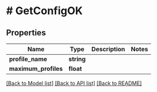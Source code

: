 # # GetConfigOK

## Properties

Name | Type | Description | Notes
------------ | ------------- | ------------- | -------------
**profile_name** | **string** |  |
**maximum_profiles** | **float** |  |

[[Back to Model list]](../../README.md#models) [[Back to API list]](../../README.md#endpoints) [[Back to README]](../../README.md)
